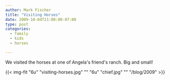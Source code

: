 ```yaml
---
author: Mark Fischer
title: "Visiting Horses"
date: 2009-10-04T21:00:00-07:00
type: post
categories:
  - family
  - kids
  - horses

---
```


We visited the horses at one of Angela's friend's ranch.  Big and small!

<!--more-->

{{< img-fit
    "6u" "visiting-horses.jpg" ""
    "6u" "chief.jpg" ""
    "/blog/2009" >}}

